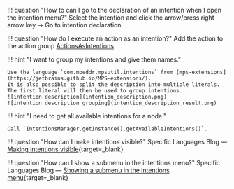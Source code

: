 !!! question "How to can I go to the declaration of an intention when I open the intention menu?"
    Select the intention and click the arrow/press right arrow key -> Go to intention declaration.

!!! question "How do I execute an action as an intention?"
    Add the action to the action group [ActionsAsIntentions](http://127.0.0.1:63320/node?ref=r%3A9832fb5f-2578-4b58-8014-a5de79da988e%28jetbrains.mps.ide.editor.actions%29%2F6893431717880497466).

!!! hint "I want to group my intentions and give them names."

    Use the language `com.mbeddr.mpsutil.intentions` from [mps-extensions](https://jetbrains.github.io/MPS-extensions/). 
    It is also possible to split the description into multiple literals. The first literal will then be used to group intentions.
    ![intention description](intention_description.png)
    ![intention description grouping](intention_description_result.png)

!!! hint "I need to get all available intentions for a node."

    Call `IntentionsManager.getInstance().getAvailableIntentions()`.

!!! question "How can I make intentions visible?"
    Specific Languages Blog &mdash; [Making intentions visible](https://specificlanguages.com/posts/2021-02/10-making-intentions-visible/){target=_blank}

!!! question "How can I show a submenu in the intentions menu?"
    Specific Languages Blog &mdash; [Showing a submenu in the intentions menu](https://specificlanguages.com/posts/2022-01/27-intention-submenu/){target=_blank}